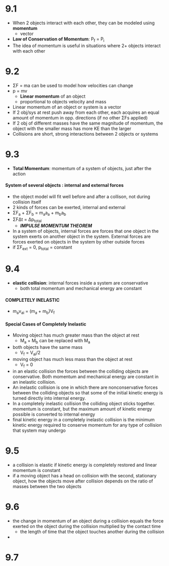 # 9.1
- When 2 objects interact with each other, they can be modeled using **momentum**
	- vector
- **Law of Conservation of Momentum**: P<sub>f</sub> = P<sub>i</sub>
- The idea of momentum is useful in situations where 2+ objects interact with each other
# 9.2
- ΣF = ma can be used to model how velocities can change
- p = mv
	- **Linear momentum** of an object
	- proportional to objects velocity and mass
- Linear momentum of an object or system is a vector
- If 2 obj/sys at rest push away from each other, each acquires an equal amount of momentum in opp. directions (if no other ΣFs applied)
- If 2 obj of different masses have the same magnitude of momentum, the object with the smaller mass has more KE than the larger
- Collisions are short, strong interactions between 2 objects or systems
# 9.3
- **Total Momentum**: momentum of a system of objects, just after the action

#### System of several objects : internal and external forces
- the object model will fit well before and after a collison, not during collision itself
- 2 kinds of forces can be exerted, internal and external
- ΣF<sub>a</sub> + ΣF<sub>b</sub> = m<sub>a</sub>a<sub>a</sub> + m<sub>b</sub>a<sub>b</sub>
- ΣFΔt = Δp<sub>total</sub>
	- ***IMPULSE MOMENTUM THEOREM***
- In a system of objects, internal forces are forces that one object in the system exerts on another object in the system. External forces are forces exerted on objects in the system by other outside forces
- if ΣF<sub>ext</sub> = 0, p<sub>total</sub> = constant
# 9.4
- **elastic collision**: internal forces inside a system are conservative
	- both total momentum and mechanical energy are constant
#### COMPLETELY INELASTIC
- m<sub>a</sub>v<sub>ai</sub> = (m<sub>a</sub> + m<sub>b</sub>)V<sub>f</sub>
#### Special Cases of Completely Inelastic
- Moving object has much greater mass than the object at rest
	- M<sub>a</sub> + M<sub>b</sub> can be replaced with M<sub>a</sub>
- both objects have the same mass
	- V<sub>f</sub> = V<sub>ai</sub>/2
- moving object has much less mass than the object at rest
	- V<sub>f</sub> = 0
- in an elastic collision the forces between the colliding objects are conservative. Both momentum and mechanical energy are constant in an inelastic collision.
- An inelastic collision is one in which there are nonconservative forces between the colliding objects so that some of the initial kinetic energy is turned directly into internal energy. 
- In a completely inelastic collision the colliding object sticks together. momentum is constant, but the maximum amount of kinetic energy possible is converted to internal energy
- final kinetic energy in a completely inelastic collision is the minimum kinetic energy required to conserve momentum for any type of collision that system may undergo
# 9.5
- a collision is elastic if kinetic energy is completely restored and linear momentum is constant
- if a moving object has a head on collision with the second, stationary object, how the objects move after collision depends on the ratio of masses between the two objects
# 9.6
- the change in momentum of an object during a collision equals the force exerted on the object during the collision multiplied by the contact time
	- the length of time that the object touches another during the collision
- 
# 9.7